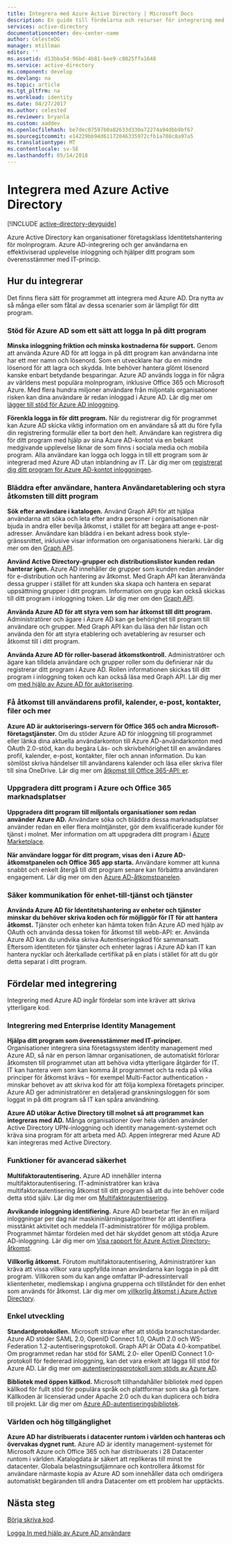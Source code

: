 ```yaml
---
title: Integrera med Azure Active Directory | Microsoft Docs
description: En guide till fördelarna och resurser för integrering med Azure Active Directory.
services: active-directory
documentationcenter: dev-center-name
author: CelesteDG
manager: mtillman
editor: ''
ms.assetid: d13bba54-96bd-4b81-bee9-c8025ffa1648
ms.service: active-directory
ms.component: develop
ms.devlang: na
ms.topic: article
ms.tgt_pltfrm: na
ms.workload: identity
ms.date: 04/27/2017
ms.author: celested
ms.reviewer: bryanla
ms.custom: aaddev
ms.openlocfilehash: be7dec07597b0a82633d330a72274a94dbb9bf67
ms.sourcegitcommit: e14229bb94d61172046335972cfb1a708c8a97a5
ms.translationtype: MT
ms.contentlocale: sv-SE
ms.lasthandoff: 05/14/2018
---
```

# <a name="integrating-with-azure-active-directory"></a>Integrera med Azure Active Directory
[!INCLUDE [active-directory-devguide](../../../includes/active-directory-devguide.md)]

Azure Active Directory kan organisationer företagsklass Identitetshantering för molnprogram. Azure AD-integrering och ger användarna en effektiviserad upplevelse inloggning och hjälper ditt program som överensstämmer med IT-princip.

## <a name="how-to-integrate"></a>Hur du integrerar
Det finns flera sätt för programmet att integrera med Azure AD. Dra nytta av så många eller som fåtal av dessa scenarier som är lämpligt för ditt program.

### <a name="support-azure-ad-as-a-way-to-sign-in-to-your-application"></a>Stöd för Azure AD som ett sätt att logga In på ditt program
**Minska inloggning friktion och minska kostnaderna för support.** Genom att använda Azure AD för att logga in på ditt program kan användarna inte har ett mer namn och lösenord. Som en utvecklare har du en mindre lösenord för att lagra och skydda. Inte behöver hantera glömt lösenord kanske enbart betydande besparingar. Azure AD används logga in för några av världens mest populära molnprogram, inklusive Office 365 och Microsoft Azure. Med flera hundra miljoner användare från miljontals organisationer risken kan dina användare är redan inloggad i Azure AD. Lär dig mer om [lägger till stöd för Azure AD inloggning](active-directory-authentication-scenarios.md).

**Förenkla logga in för ditt program.**  När du registrerar dig för programmet kan Azure AD skicka viktig information om en användare så att du före fylla din registrering formulär eller ta bort den helt. Användare kan registrera dig för ditt program med hjälp av sina Azure AD-kontot via en bekant medgivande upplevelse liknar de som finns i sociala media och mobila program. Alla användare kan logga och logga in till ett program som är integrerad med Azure AD utan inblandning av IT. Lär dig mer om [registrerat dig ditt program för Azure AD-kontot inloggningen](../../app-service/app-service-mobile-how-to-configure-active-directory-authentication.md).

### <a name="browse-for-users-manage-user-provisioning-and-control-access-to-your-application"></a>Bläddra efter användare, hantera Användaretablering och styra åtkomsten till ditt program
**Sök efter användare i katalogen.**  Använd Graph API för att hjälpa användarna att söka och leta efter andra personer i organisationen när bjuda in andra eller bevilja åtkomst, i stället för att begära att ange e-post-adresser. Användare kan bläddra i en bekant adress book style-gränssnittet, inklusive visar information om organisationens hierarki. Lär dig mer om den [Graph API](active-directory-graph-api.md).

**Använd Active Directory-grupper och distributionslistor kunden redan hanterar igen.**  Azure AD innehåller de grupper som kunden redan använder för e-distribution och hantering av åtkomst. Med Graph API kan återanvända dessa grupper i stället för att kunden ska skapa och hantera en separat uppsättning grupper i ditt program. Information om grupp kan också skickas till ditt program i inloggning token. Lär dig mer om den [Graph API](active-directory-graph-api.md).

**Använda Azure AD för att styra vem som har åtkomst till ditt program.**  Administratörer och ägare i Azure AD kan ge behörighet till program till användare och grupper. Med Graph API kan du läsa den här listan och använda den för att styra etablering och avetablering av resurser och åtkomst till i ditt program.

**Använda Azure AD för roller-baserad åtkomstkontroll.**  Administratörer och ägare kan tilldela användare och grupper roller som du definierar när du registrerar ditt program i Azure AD. Rollen informationen skickas till ditt program i inloggning token och kan också läsa med Graph API. Lär dig mer om [med hjälp av Azure AD för auktorisering](http://blogs.technet.com/b/ad/archive/2014/12/18/azure-active-directory-now-with-group-claims-and-application-roles.aspx).

### <a name="get-access-to-users-profile-calendar-email-contacts-files-and-more"></a>Få åtkomst till användarens profil, kalender, e-post, kontakter, filer och mer
**Azure AD är auktoriserings-servern för Office 365 och andra Microsoft-företagstjänster.**  Om du stöder Azure AD för inloggning till programmet eller länka dina aktuella användarkonton till Azure AD-användarkonton med OAuth 2.0-stöd, kan du begära Läs- och skrivbehörighet till en användares profil, kalender, e-post, kontakter, filer och annan information. Du kan sömlöst skriva händelser till användarens kalender och läsa eller skriva filer till sina OneDrive. Lär dig mer om [åtkomst till Office 365-API: er](https://msdn.microsoft.com/office/office365/howto/platform-development-overview).

### <a name="promote-your-application-in-the-azure-and-office-365-marketplaces"></a>Uppgradera ditt program i Azure och Office 365 marknadsplatser
**Uppgradera ditt program till miljontals organisationer som redan använder Azure AD.**  Användare söka och bläddra dessa marknadsplatser använder redan en eller flera molntjänster, gör dem kvalificerade kunder för tjänst i molnet. Mer information om att uppgradera ditt program i [Azure Marketplace](https://azure.microsoft.com/marketplace/partner-program/).

**När användare loggar för ditt program, visas den i Azure AD-åtkomstpanelen och Office 365 app starta.**  Användare kommer att kunna snabbt och enkelt återgå till ditt program senare kan förbättra användaren engagement. Lär dig mer om den [Azure AD-åtkomstpanelen](../active-directory-saas-access-panel-introduction.md).

### <a name="secure-device-to-service-and-service-to-service-communication"></a>Säker kommunikation för enhet-till-tjänst och tjänster
**Använda Azure AD för Identitetshantering av enheter och tjänster minskar du behöver skriva koden och för möjliggör för IT för att hantera åtkomst.**  Tjänster och enheter kan hämta token från Azure AD med hjälp av OAuth och använda dessa token för åtkomst till webb-API: er. Använda Azure AD kan du undvika skriva Autentiseringskod för sammansatt. Eftersom identiteten för tjänster och enheter lagras i Azure AD kan IT kan hantera nycklar och återkallade certifikat på en plats i stället för att du gör detta separat i ditt program.

## <a name="benefits-of-integration"></a>Fördelar med integrering
Integrering med Azure AD ingår fördelar som inte kräver att skriva ytterligare kod.

### <a name="integration-with-enterprise-identity-management"></a>Integrering med Enterprise Identity Management
**Hjälpa ditt program som överensstämmer med IT-principer.**  Organisationer integrera sina företagssystem identity management med Azure AD, så när en person lämnar organisationen, de automatiskt förlorar åtkomsten till programmet utan att behöva vidta ytterligare åtgärder för IT. IT kan hantera vem som kan komma åt programmet och ta reda på vilka principer för åtkomst krävs – för exempel Multi-Factor authentication - minskar behovet av att skriva kod för att följa komplexa företagets principer. Azure AD ger administratörer en detaljerad granskningsloggen för som loggat in på ditt program så IT kan spåra användning.

**Azure AD utökar Active Directory till molnet så att programmet kan integreras med AD.**  Många organisationer över hela världen använder Active Directory UPN-inloggning och identity management-systemet och kräva sina program för att arbeta med AD. Appen integrerar med Azure AD kan integreras med Active Directory.

### <a name="advanced-security-features"></a>Funktioner för avancerad säkerhet
**Multifaktorautentisering.**  Azure AD innehåller interna multifaktorautentisering. IT-administratörer kan kräva multifaktorautentisering åtkomst till ditt program så att du inte behöver code detta stöd själv. Lär dig mer om [Multifaktorautentisering](https://azure.microsoft.com/documentation/services/multi-factor-authentication/).

**Avvikande inloggning identifiering.**  Azure AD bearbetar fler än en miljard inloggningar per dag när maskininlärningsalgoritmer för att identifiera misstänkt aktivitet och meddela IT-administratörer för möjliga problem. Programmet hämtar fördelen med det här skyddet genom att stödja Azure AD-inloggning. Lär dig mer om [Visa rapport för Azure Active Directory-åtkomst](../active-directory-view-access-usage-reports.md).

**Villkorlig åtkomst.**  Förutom multifaktorautentisering, Administratörer kan kräva att vissa villkor vara uppfyllda innan användarna kan logga in på ditt program. Villkoren som du kan ange omfattar IP-adressintervall klientenheter, medlemskap i angivna grupperna och tillståndet för den enhet som används för åtkomst. Lär dig mer om [villkorlig åtkomst i Azure Active Directory](../active-directory-conditional-access-azure-portal.md).

### <a name="easy-development"></a>Enkel utveckling
**Standardprotokollen.**  Microsoft strävar efter att stödja branschstandarder. Azure AD stöder SAML 2.0, OpenID Connect 1.0, OAuth 2.0 och WS-Federation 1.2-autentiseringsprotokoll. Graph API är OData 4.0-kompatibel. Om programmet redan har stöd för SAML 2.0- eller OpenID Connect 1.0-protokoll för federerad inloggning, kan det vara enkelt att lägga till stöd för Azure AD. Lär dig mer om [autentiseringsprotokoll som stöds av Azure AD](active-directory-authentication-protocols.md).

**Bibliotek med öppen källkod.**  Microsoft tillhandahåller bibliotek med öppen källkod för fullt stöd för populära språk och plattformar som ska gå fortare. Källkoden är licensierad under Apache 2.0 och du kan duplicera och bidra till projekt. Lär dig mer om [Azure AD-autentiseringsbibliotek](active-directory-authentication-libraries.md).

### <a name="worldwide-presence-and-high-availability"></a>Världen och hög tillgänglighet
**Azure AD har distribuerats i datacenter runtom i världen och hanteras och övervakas dygnet runt.**  Azure AD är identity management-systemet för Microsoft Azure och Office 365 och har distribuerats i 28 Datacenter runtom i världen. Katalogdata är säkert att replikeras till minst tre datacenter. Globala belastningsutjämnare och kontrollera åtkomst för användare närmaste kopia av Azure AD som innehåller data och omdirigera automatiskt begäranden till andra Datacenter om ett problem har upptäckts.

## <a name="next-steps"></a>Nästa steg
[Börja skriva kod](active-directory-developers-guide.md#get-started).

[Logga In med hjälp av Azure AD användare](active-directory-authentication-scenarios.md)

